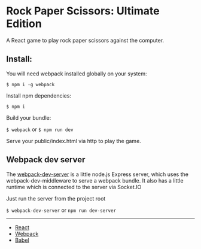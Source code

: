 Rock Paper Scissors: Ultimate Edition
=====================================

A React game to play rock paper scissors against the computer.

## Install:

You will need webpack installed globally on your system:

`$ npm i -g webpack`

Install npm dependencies:

`$ npm i`

Build your bundle:

`$ webpack` or
`$ npm run dev`

Serve your public/index.html via http to play the game. 

## Webpack dev server

The [webpack-dev-server](https://webpack.github.io/docs/webpack-dev-server.html) is a little node.js Express server, which uses the webpack-dev-middleware to serve a webpack bundle. It also has a little runtime which is connected to the server via Socket.IO

Just run the server from the project root

`$ webpack-dev-server` or
`npm run dev-server`

***

- [React](https://github.com/facebook/react)
- [Webpack](https://webpack.github.io/">Webpack)
- [Babel](http://babeljs.io)
